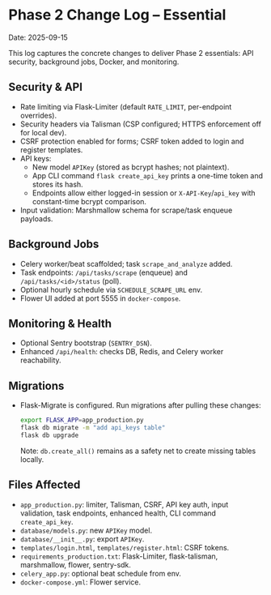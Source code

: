 # Phase 2 Change Log – Essential

Date: 2025-09-15

This log captures the concrete changes to deliver Phase 2 essentials: API security, background jobs, Docker, and monitoring.

## Security & API
- Rate limiting via Flask-Limiter (default `RATE_LIMIT`, per-endpoint overrides).
- Security headers via Talisman (CSP configured; HTTPS enforcement off for local dev).
- CSRF protection enabled for forms; CSRF token added to login and register templates.
- API keys:
  - New model `APIKey` (stored as bcrypt hashes; not plaintext).
  - App CLI command `flask create_api_key` prints a one-time token and stores its hash.
  - Endpoints allow either logged-in session or `X-API-Key`/`api_key` with constant-time bcrypt comparison.
- Input validation: Marshmallow schema for scrape/task enqueue payloads.

## Background Jobs
- Celery worker/beat scaffolded; task `scrape_and_analyze` added.
- Task endpoints: `/api/tasks/scrape` (enqueue) and `/api/tasks/<id>/status` (poll).
- Optional hourly schedule via `SCHEDULE_SCRAPE_URL` env.
- Flower UI added at port 5555 in `docker-compose`.

## Monitoring & Health
- Optional Sentry bootstrap (`SENTRY_DSN`).
- Enhanced `/api/health`: checks DB, Redis, and Celery worker reachability.

## Migrations
- Flask-Migrate is configured. Run migrations after pulling these changes:
  ```bash
  export FLASK_APP=app_production.py
  flask db migrate -m "add api_keys table"
  flask db upgrade
  ```
  Note: `db.create_all()` remains as a safety net to create missing tables locally.

## Files Affected
- `app_production.py`: limiter, Talisman, CSRF, API key auth, input validation, task endpoints, enhanced health, CLI command `create_api_key`.
- `database/models.py`: new `APIKey` model.
- `database/__init__.py`: export `APIKey`.
- `templates/login.html`, `templates/register.html`: CSRF tokens.
- `requirements_production.txt`: Flask-Limiter, flask-talisman, marshmallow, flower, sentry-sdk.
- `celery_app.py`: optional beat schedule from env.
- `docker-compose.yml`: Flower service.

